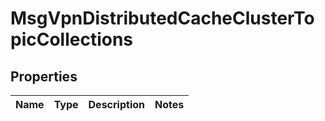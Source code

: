 
# MsgVpnDistributedCacheClusterTopicCollections

## Properties
Name | Type | Description | Notes
------------ | ------------- | ------------- | -------------




